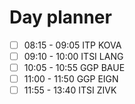 # Day planner

- [ ] 08:15 - 09:05 ITP KOVA
- [ ] 09:10 - 10:00 ITSI LANG
- [ ] 10:05 - 10:55 GGP BAUE
- [ ] 11:00 - 11:50 GGP EIGN
- [ ] 11:55 - 13:40 ITSI ZIVK